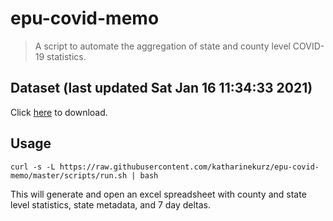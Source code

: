 # epu-covid-memo

> A script to automate the aggregation of state and county level COVID-19 statistics.

<!-- tmpl start -->

## Dataset (last updated Sat Jan 16 11:34:33 2021)

Click [here](https://covid-artifacts.s3.amazonaws.com/records/2021-1-16-113433-covid_artifact.xls) to download.

<!-- tmpl end -->

## Usage

```
curl -s -L https://raw.githubusercontent.com/katharinekurz/epu-covid-memo/master/scripts/run.sh | bash
```

This will generate and open an excel spreadsheet with county and state level statistics, state metadata, and 7 day deltas.